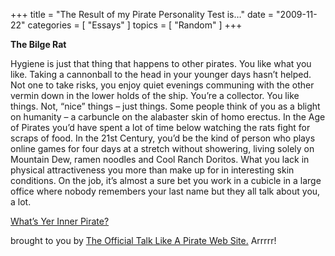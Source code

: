 +++
title = "The Result of my Pirate Personality Test is…"
date = "2009-11-22"
categories = [ "Essays" ]
topics = [ "Random" ]
+++

**The Bilge Rat**

Hygiene is just that thing that happens to other pirates.<!--more--> You like what you like. Taking a cannonball to the head in your younger days hasn&#8217;t helped. Not one to take risks, you enjoy quiet evenings communing with the other vermin down in the lower holds of the ship. You&#8217;re a collector. You like things. Not, &#8220;nice&#8221; things &#8211; just things. Some people think of you as a blight on humanity &#8211; a carbuncle on the alabaster skin of homo erectus. In the Age of Pirates you&#8217;d have spent a lot of time below watching the rats fight for scraps of food. In the 21st Century, you&#8217;d be the kind of person who plays online games for four days at a stretch without showering, living solely on Mountain Dew, ramen noodles and Cool Ranch Doritos. What you lack in physical attractiveness you more than make up for in interesting skin conditions. On the job, it&#8217;s almost a sure bet you work in a cubicle in a large office where nobody remembers your last name but they all talk about you, a lot.

 [What&#8217;s Yer Inner Pirate?][1]
  
brought to you by [The Official Talk Like A Pirate Web Site.][2] Arrrrr!

 [1]: http://talklikeapirate.com/ppi.html
 [2]: http://talklikeapirate.com
